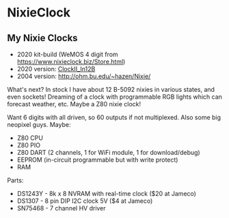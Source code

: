 # NixieClock

## My Nixie Clocks

 * 2020 kit-build (WeMOS 4 digit from https://www.nixieclock.biz/Store.html)
 * 2020 version: [ClockII_In12B](ClockII_In12B.md)
 * 2004 version: http://ohm.bu.edu/~hazen/Nixie/

What's next?  In stock I have about 12 B-5092 nixies in various states, and even sockets!  Dreaming of a clock with programmable RGB lights which can forecast weather, etc. Maybe a Z80 nixie clock!

Want 6 digits with all driven, so 60 outputs if not multiplexed.  Also some big neopixel guys.  Maybe:

 * Z80 CPU
 * Z80 PIO
 * Z80 DART (2 channels, 1 for WiFi module, 1 for download/debug)
 * EEPROM (in-circuit programmable but with write protect)
 * RAM

Parts:

 * DS1243Y - 8k x 8 NVRAM with real-time clock ($20 at Jameco)
 * DS1307 - 8 pin DIP I2C clock 5V ($4 at Jameco)
 * SN75468 - 7 channel HV driver
